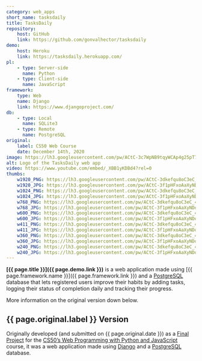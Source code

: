 ```yaml
---
category: web_apps
short_name: tasksdaily
title: TasksDaily
repository:
    host: GitHub
    link: https://github.com/gonvalhector/tasksdaily
demo:
    host: Heroku
    link: https://tasksdaily.herokuapp.com/
pl:
    - type: Server-side
      name: Python
    - type: Client-side
      name: JavaScript
framework:
    type: Web
    name: Django
    link: https://www.djangoproject.com/
db:
    - type: Local
      name: SQLite3
    - type: Remote
      name: PostgreSQL
original:
    label: CS50 Web Course
    date: December 14th, 2020
image: https://lh3.googleusercontent.com/pw/ACtC-3c7WpNB9tqyWCAp4g25pT74OijcGcgiOAtONGGa4Xl4kZlpEQ6a4imJgVM7snso-6aRNZrkI1dOD--oD_7Bjk_vQ-MURKbWLAFW4M2OrWWB0JpAfx9ZSrxe6M_YyXXAWSmong8gZLXDKPqUP1cuBbG9=w1200-h630-no?authuser=0
alt: Logo of the TasksDaily web app
video: https://www.youtube.com/embed/_XBB1yKDBd4?rel=0
thumbs:
    w1920_PNG: https://lh3.googleusercontent.com/pw/ACtC-3dkefqu8oC3eC_4mjkAX6hgVjT4sw2DNgjeznpEBMMS7gEktFnjGrFzXZuCBgMMBG096j0-OVnBcQWuP_7SVxmBh-pkxGJxtdVpRp30YhrNTyOjFLaeaVjoMhNOMzwJQxHF8I4E9E6PSsVWgL_dPc1M=w355
    w1920_JPG: https://lh3.googleusercontent.com/pw/ACtC-3f1pHFxoAaXyNDoghcoi21eUno88grazQ6KhsTXDQVCIChFnnnVWLCbgaWm7lkW7qAD6ua4SNkFvXMyGvJ-zmdtw95fqnznVV-vVhwnTE9tcL-F03hbEoq7qvIXpnNkahzv3ApV0BgZYpg34-jtJWzQ=w355
    w1024_PNG: https://lh3.googleusercontent.com/pw/ACtC-3dkefqu8oC3eC_4mjkAX6hgVjT4sw2DNgjeznpEBMMS7gEktFnjGrFzXZuCBgMMBG096j0-OVnBcQWuP_7SVxmBh-pkxGJxtdVpRp30YhrNTyOjFLaeaVjoMhNOMzwJQxHF8I4E9E6PSsVWgL_dPc1M=w284
    w1024_JPG: https://lh3.googleusercontent.com/pw/ACtC-3f1pHFxoAaXyNDoghcoi21eUno88grazQ6KhsTXDQVCIChFnnnVWLCbgaWm7lkW7qAD6ua4SNkFvXMyGvJ-zmdtw95fqnznVV-vVhwnTE9tcL-F03hbEoq7qvIXpnNkahzv3ApV0BgZYpg34-jtJWzQ=w284
    w768_PNG: https://lh3.googleusercontent.com/pw/ACtC-3dkefqu8oC3eC_4mjkAX6hgVjT4sw2DNgjeznpEBMMS7gEktFnjGrFzXZuCBgMMBG096j0-OVnBcQWuP_7SVxmBh-pkxGJxtdVpRp30YhrNTyOjFLaeaVjoMhNOMzwJQxHF8I4E9E6PSsVWgL_dPc1M=w213
    w768_JPG: https://lh3.googleusercontent.com/pw/ACtC-3f1pHFxoAaXyNDoghcoi21eUno88grazQ6KhsTXDQVCIChFnnnVWLCbgaWm7lkW7qAD6ua4SNkFvXMyGvJ-zmdtw95fqnznVV-vVhwnTE9tcL-F03hbEoq7qvIXpnNkahzv3ApV0BgZYpg34-jtJWzQ=w213
    w600_PNG: https://lh3.googleusercontent.com/pw/ACtC-3dkefqu8oC3eC_4mjkAX6hgVjT4sw2DNgjeznpEBMMS7gEktFnjGrFzXZuCBgMMBG096j0-OVnBcQWuP_7SVxmBh-pkxGJxtdVpRp30YhrNTyOjFLaeaVjoMhNOMzwJQxHF8I4E9E6PSsVWgL_dPc1M=w166
    w600_JPG: https://lh3.googleusercontent.com/pw/ACtC-3f1pHFxoAaXyNDoghcoi21eUno88grazQ6KhsTXDQVCIChFnnnVWLCbgaWm7lkW7qAD6ua4SNkFvXMyGvJ-zmdtw95fqnznVV-vVhwnTE9tcL-F03hbEoq7qvIXpnNkahzv3ApV0BgZYpg34-jtJWzQ=w166
    w411_PNG: https://lh3.googleusercontent.com/pw/ACtC-3dkefqu8oC3eC_4mjkAX6hgVjT4sw2DNgjeznpEBMMS7gEktFnjGrFzXZuCBgMMBG096j0-OVnBcQWuP_7SVxmBh-pkxGJxtdVpRp30YhrNTyOjFLaeaVjoMhNOMzwJQxHF8I4E9E6PSsVWgL_dPc1M=w114
    w411_JPG: https://lh3.googleusercontent.com/pw/ACtC-3f1pHFxoAaXyNDoghcoi21eUno88grazQ6KhsTXDQVCIChFnnnVWLCbgaWm7lkW7qAD6ua4SNkFvXMyGvJ-zmdtw95fqnznVV-vVhwnTE9tcL-F03hbEoq7qvIXpnNkahzv3ApV0BgZYpg34-jtJWzQ=w114
    w360_PNG: https://lh3.googleusercontent.com/pw/ACtC-3dkefqu8oC3eC_4mjkAX6hgVjT4sw2DNgjeznpEBMMS7gEktFnjGrFzXZuCBgMMBG096j0-OVnBcQWuP_7SVxmBh-pkxGJxtdVpRp30YhrNTyOjFLaeaVjoMhNOMzwJQxHF8I4E9E6PSsVWgL_dPc1M=w100
    w360_JPG: https://lh3.googleusercontent.com/pw/ACtC-3f1pHFxoAaXyNDoghcoi21eUno88grazQ6KhsTXDQVCIChFnnnVWLCbgaWm7lkW7qAD6ua4SNkFvXMyGvJ-zmdtw95fqnznVV-vVhwnTE9tcL-F03hbEoq7qvIXpnNkahzv3ApV0BgZYpg34-jtJWzQ=w100
    w240_PNG: https://lh3.googleusercontent.com/pw/ACtC-3dkefqu8oC3eC_4mjkAX6hgVjT4sw2DNgjeznpEBMMS7gEktFnjGrFzXZuCBgMMBG096j0-OVnBcQWuP_7SVxmBh-pkxGJxtdVpRp30YhrNTyOjFLaeaVjoMhNOMzwJQxHF8I4E9E6PSsVWgL_dPc1M=w66
    w240_JPG: https://lh3.googleusercontent.com/pw/ACtC-3f1pHFxoAaXyNDoghcoi21eUno88grazQ6KhsTXDQVCIChFnnnVWLCbgaWm7lkW7qAD6ua4SNkFvXMyGvJ-zmdtw95fqnznVV-vVhwnTE9tcL-F03hbEoq7qvIXpnNkahzv3ApV0BgZYpg34-jtJWzQ=w66
---
```


**[{{ page.title }}]({{ page.demo.link }})** is a web application made using [{{ page.framework.name }}]({{ page.framework.link }}) and a [PostgreSQL](https://www.postgresql.org/) database that lets registered users improve their habits by adding tasks, logging their status of completion daily and tracking their progress.  

More information on the original version down below.

## {{ page.original.label }} Version

Originally developed (and submitted on {{ page.original.date }}) as a [Final Project](https://cs50.harvard.edu/web/2020/projects/final/capstone/) for the [CS50’s Web Programming with Python and JavaScript](https://cs50.harvard.edu/web/2018/) course, it was a web application made using [Django](https://www.djangoproject.com/) and a [PostgreSQL](https://www.postgresql.org/) database.

